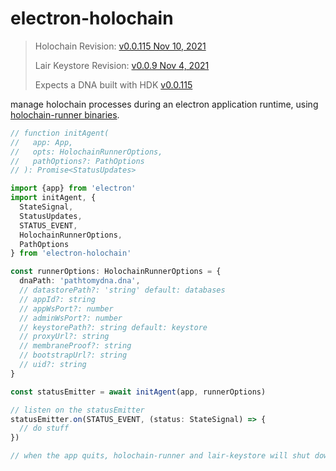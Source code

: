 # electron-holochain

> Holochain Revision: [v0.0.115 Nov 10, 2021](https://github.com/holochain/holochain/releases/tag/holochain-0.0.115)
> 
> Lair Keystore Revision: [v0.0.9 Nov 4, 2021](https://github.com/holochain/lair/releases/tag/v0.0.9)
>
> Expects a DNA built with HDK [v0.0.115](https://docs.rs/hdk/0.0.115/hdk/index.html)

manage holochain processes during an electron application runtime, using [holochain-runner binaries](https://github.com/Sprillow/holochain-runner).

```typescript
// function initAgent(
//   app: App,
//   opts: HolochainRunnerOptions,
//   pathOptions?: PathOptions
// ): Promise<StatusUpdates>

import {app} from 'electron'
import initAgent, {
  StateSignal,
  StatusUpdates,
  STATUS_EVENT,
  HolochainRunnerOptions,
  PathOptions
} from 'electron-holochain'

const runnerOptions: HolochainRunnerOptions = {
  dnaPath: 'pathtomydna.dna',
  // datastorePath?: 'string' default: databases
  // appId?: string
  // appWsPort?: number
  // adminWsPort?: number
  // keystorePath?: string default: keystore
  // proxyUrl?: string
  // membraneProof?: string
  // bootstrapUrl?: string
  // uid?: string
}

const statusEmitter = await initAgent(app, runnerOptions)

// listen on the statusEmitter
statusEmitter.on(STATUS_EVENT, (status: StateSignal) => {
  // do stuff
})

// when the app quits, holochain-runner and lair-keystore will shut down automatically
```
